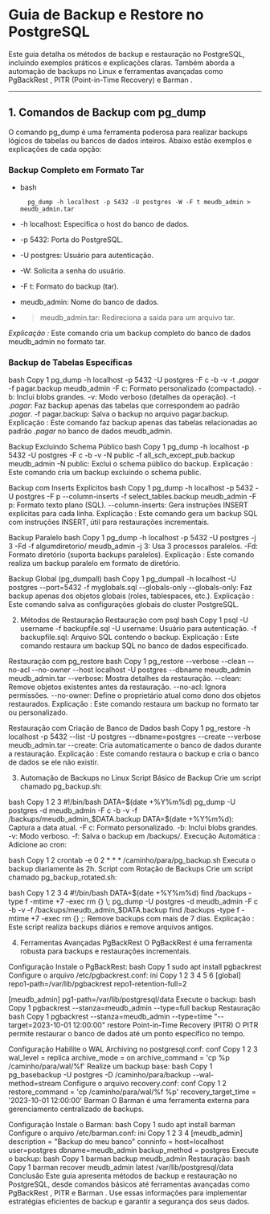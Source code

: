 # Guia de Backup e Restore no PostgreSQL

Este guia detalha os métodos de backup e restauração no PostgreSQL, incluindo exemplos práticos e explicações 
claras. Também aborda a automação de backups no Linux e ferramentas avançadas como PgBackRest , PITR (Point-in-Time Recovery) e Barman .

---

## 1. Comandos de Backup com pg_dump
O comando pg_dump é uma ferramenta poderosa para realizar backups lógicos de tabelas ou bancos de dados inteiros. Abaixo estão exemplos e explicações de cada opção:

### Backup Completo em Formato Tar
- bash

        pg_dump -h localhost -p 5432 -U postgres -W -F t meudb_admin > meudb_admin.tar
        
- -h localhost: Especifica o host do banco de dados.
- -p 5432: Porta do PostgreSQL.
- -U postgres: Usuário para autenticação.
- -W: Solicita a senha do usuário.
- -F t: Formato do backup (tar).
- meudb_admin: Nome do banco de dados.
- > meudb_admin.tar: Redireciona a saída para um arquivo tar.

*Explicação :* Este comando cria um backup completo do banco de dados meudb_admin no formato tar.

### Backup de Tabelas Específicas
bash
Copy
1
pg_dump -h localhost -p 5432 -U postgres -F c -b -v -t *.pagar* -f pagar.backup meudb_admin
-F c: Formato personalizado (compactado).
-b: Inclui blobs grandes.
-v: Modo verboso (detalhes da operação).
-t *.pagar*: Faz backup apenas das tabelas que correspondem ao padrão *.pagar*.
-f pagar.backup: Salva o backup no arquivo pagar.backup.
Explicação : Este comando faz backup apenas das tabelas relacionadas ao padrão *.pagar* no banco de dados meudb_admin.

Backup Excluindo Schema Público
bash
Copy
1
pg_dump -h localhost -p 5432 -U postgres -F c -b -v -N public -f all_sch_except_pub.backup meudb_admin
-N public: Exclui o schema público do backup.
Explicação : Este comando cria um backup excluindo o schema public.

Backup com Inserts Explícitos
bash
Copy
1
pg_dump -h localhost -p 5432 -U postgres -F p --column-inserts -f select_tables.backup meudb_admin
-F p: Formato texto plano (SQL).
--column-inserts: Gera instruções INSERT explícitas para cada linha.
Explicação : Este comando gera um backup SQL com instruções INSERT, útil para restaurações incrementais.

Backup Paralelo
bash
Copy
1
pg_dump -h localhost -p 5432 -U postgres -j 3 -Fd -f algumdiretorio/ meudb_admin
-j 3: Usa 3 processos paralelos.
-Fd: Formato diretório (suporta backups paralelos).
Explicação : Este comando realiza um backup paralelo em formato de diretório.

Backup Global (pg_dumpall)
bash
Copy
1
pg_dumpall -h localhost -U postgres --port=5432 -f myglobals.sql --globals-only
--globals-only: Faz backup apenas dos objetos globais (roles, tablespaces, etc.).
Explicação : Este comando salva as configurações globais do cluster PostgreSQL.

2. Métodos de Restauração
Restauração com psql
bash
Copy
1
psql -U username -f backupfile.sql
-U username: Usuário para autenticação.
-f backupfile.sql: Arquivo SQL contendo o backup.
Explicação : Este comando restaura um backup SQL no banco de dados especificado.

Restauração com pg_restore
bash
Copy
1
pg_restore --verbose --clean --no-acl --no-owner --host localhost -U postgres --dbname meudb_admin meudb_admin.tar
--verbose: Mostra detalhes da restauração.
--clean: Remove objetos existentes antes da restauração.
--no-acl: Ignora permissões.
--no-owner: Define o proprietário atual como dono dos objetos restaurados.
Explicação : Este comando restaura um backup no formato tar ou personalizado.

Restauração com Criação de Banco de Dados
bash
Copy
1
pg_restore -h localhost -p 5432 --list -U postgres --dbname=postgres --create --verbose meudb_admin.tar
--create: Cria automaticamente o banco de dados durante a restauração.
Explicação : Este comando restaura o backup e cria o banco de dados se ele não existir.

3. Automação de Backups no Linux
Script Básico de Backup
Crie um script chamado pg_backup.sh:

bash
Copy
1
2
3
#!/bin/bash
DATA=$(date +%Y%m%d)
pg_dump -U postgres -d meudb_admin -F c -b -v -f /backups/meudb_admin_$DATA.backup
DATA=$(date +%Y%m%d): Captura a data atual.
-F c: Formato personalizado.
-b: Inclui blobs grandes.
-v: Modo verboso.
-f: Salva o backup em /backups/.
Execução Automática :
Adicione ao cron:

bash
Copy
1
2
crontab -e
0 2 * * * /caminho/para/pg_backup.sh
Executa o backup diariamente às 2h.
Script com Rotação de Backups
Crie um script chamado pg_backup_rotated.sh:

bash
Copy
1
2
3
4
#!/bin/bash
DATA=$(date +%Y%m%d)
find /backups -type f -mtime +7 -exec rm {} \;
pg_dump -U postgres -d meudb_admin -F c -b -v -f /backups/meudb_admin_$DATA.backup
find /backups -type f -mtime +7 -exec rm {} \;: Remove backups com mais de 7 dias.
Explicação : Este script realiza backups diários e remove arquivos antigos.

4. Ferramentas Avançadas
PgBackRest
O PgBackRest é uma ferramenta robusta para backups e restaurações incrementais.

Configuração
Instale o PgBackRest:
bash
Copy
1
sudo apt install pgbackrest
Configure o arquivo /etc/pgbackrest.conf:
ini
Copy
1
2
3
4
5
6
[global]
repo1-path=/var/lib/pgbackrest
repo1-retention-full=2

[meudb_admin]
pg1-path=/var/lib/postgresql/data
Execute o backup:
bash
Copy
1
pgbackrest --stanza=meudb_admin --type=full backup
Restauração
bash
Copy
1
pgbackrest --stanza=meudb_admin --type=time "--target=2023-10-01 12:00:00" restore
Point-in-Time Recovery (PITR)
O PITR permite restaurar o banco de dados até um ponto específico no tempo.

Configuração
Habilite o WAL Archiving no postgresql.conf:
conf
Copy
1
2
3
wal_level = replica
archive_mode = on
archive_command = 'cp %p /caminho/para/wal/%f'
Realize um backup base:
bash
Copy
1
pg_basebackup -U postgres -D /caminho/para/backup --wal-method=stream
Configure o arquivo recovery.conf:
conf
Copy
1
2
restore_command = 'cp /caminho/para/wal/%f %p'
recovery_target_time = '2023-10-01 12:00:00'
Barman
O Barman é uma ferramenta externa para gerenciamento centralizado de backups.

Configuração
Instale o Barman:
bash
Copy
1
sudo apt install barman
Configure o arquivo /etc/barman.conf:
ini
Copy
1
2
3
4
[meudb_admin]
description = "Backup do meu banco"
conninfo = host=localhost user=postgres dbname=meudb_admin
backup_method = postgres
Execute o backup:
bash
Copy
1
barman backup meudb_admin
Restauração:
bash
Copy
1
barman recover meudb_admin latest /var/lib/postgresql/data
Conclusão
Este guia apresenta métodos de backup e restauração no PostgreSQL, desde comandos básicos até ferramentas avançadas como PgBackRest , PITR e Barman . Use essas informações para implementar estratégias eficientes de backup e garantir a segurança dos seus dados.